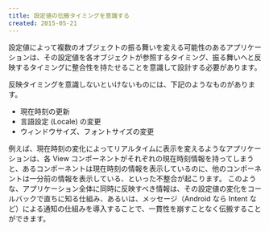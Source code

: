 ```yaml
---
title: 設定値の伝搬タイミングを意識する
created: 2015-05-21
---
```


設定値によって複数のオブジェクトの振る舞いを変える可能性のあるアプリケーションは、その設定値を各オブジェクトが参照するタイミング、振る舞いへと反映するタイミングに整合性を持たせることを意識して設計する必要があります。

反映タイミングを意識しないといけないものには、下記のようなものがあります。

* 現在時刻の更新
* 言語設定 (Locale) の変更
* ウィンドウサイズ、フォントサイズの変更

例えば、現在時刻の変化によってリアルタイムに表示を変えるようなアプリケーションは、各 View コンポーネントがそれぞれの現在時刻情報を持ってしまうと、あるコンポーネントは現在時刻の情報を表示しているのに、他のコンポーネントは一分前の情報を表示している、といった不整合が起こります。
このような、アプリケーション全体に同時に反映すべき情報は、その設定値の変化をコールバックで直ちに知る仕組み、あるいは、メッセージ（Android なら Intent など）による通知の仕組みを導入することで、一貫性を崩すことなく伝搬することができます。

